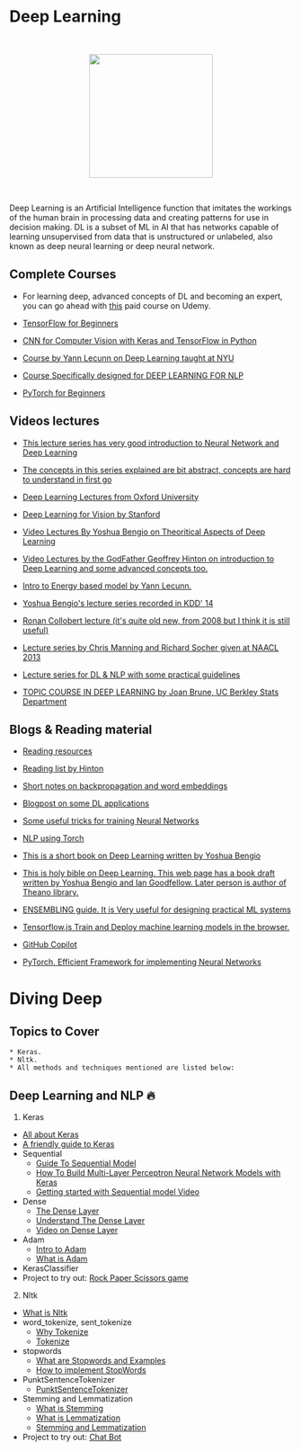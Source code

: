 # Deep Learning
<br>
<p align="center"><img src="https://i.ibb.co/zmzrhYY/https-blogs-images-forbes-com-bernardmarr-files-2018-10-Adobe-Stock-179912599-1-1200x797.jpg" height="220"></p>
<br>

Deep Learning is an Artificial Intelligence function that imitates the workings of the human brain in processing data and creating patterns for use in decision making. DL is a subset of ML in AI that has networks capable of learning unsupervised from data that is unstructured or unlabeled, also known as deep neural learning or deep neural network.

## Complete  Courses

- For learning deep, advanced concepts of DL and becoming an expert, you can go ahead with [this](https://www.udemy.com/course/complete-tensorflow-2-and-keras-deep-learning-bootcamp/?utm_campaign=ROW-FB-DRT-Visitor-Evergreen-IN-Smartly-EN-IND_._ci__._sl_IND_._vi__._sd_All_._la_EN_._&utm_content=_._pd_2373842_._&utm_medium=udemyads&utm_source=facebook&utm_term=_._ag_in_3_day_visitors_._ad_6202619827888_._) paid course on Udemy.

- [TensorFlow for Beginners](https://www.eduonix.com/tensorflow-for-beginners)
- [CNN for Computer Vision with Keras and TensorFlow in Python](https://www.eduonix.com/cnn-for-computer-vision-with-keras-and-tensorflow-in-python)
- [Course by Yann Lecunn on Deep Learning taught at NYU](http://cilvr.nyu.edu/doku.php?id=courses:deeplearning2014:start)

- [Course Specifically designed for DEEP LEARNING FOR NLP](http://cs224d.stanford.edu/)

- [PyTorch for Beginners](https://www.edx.org/course/deep-learning-with-python-and-pytorch)
## Videos lectures

- [This lecture series has very good introduction to Neural Network and Deep Learning](https://www.youtube.com/playlist?list=PL6Xpj9I5qXYEcOhn7TqghAJ6NAPrNmUBH)

- [The concepts in this series explained are bit abstract, concepts are hard to understand in first go](https://www.coursera.org/course/neuralnets )

- [Deep Learning Lectures from Oxford University](https://www.youtube.com/playlist?list=PLE6Wd9FR--EfW8dtjAuPoTuPcqmOV53Fu)


- [Deep Learning for Vision by Stanford](http://cs231n.stanford.edu/)

- [Video Lectures By Yoshua Bengio on Theoritical Aspects of Deep Learning](http://videolectures.net/yoshua_bengio/ )

- [Video Lectures by the GodFather Geoffrey Hinton on	introduction to Deep Learning and some advanced concepts too.](http://videolectures.net/geoffrey_e_hinton/ )


- [Intro to Energy based model by Yann Lecunn.](http://videolectures.net/mlss05us_lecun_ebmli/ )

- [Yoshua Bengio's lecture series recorded in KDD' 14]( http://videolectures.net/kdd2014_bengio_deep_learning/?q=ICLR#)

- [Ronan Collobert lecture (it's quite old new, from 2008 but I think it is still useful)](http://videolectures.net/nips09_collobert_weston_dlnl/[)

- [Lecture series by Chris Manning and Richard Socher given at NAACL 2013](https://www.youtube.com/watch?v=eixGKz0Asr8)

- [Lecture series for DL & NLP with some practical guidelines](https://www.youtube.com/watch?v=AmG4jzmBZ88)


- [TOPIC COURSE IN DEEP LEARNING by Joan Brune, UC Berkley Stats Department](http://joanbruna.github.io/stat212b/)

## Blogs & Reading material
- [Reading resources](http://deeplearning.net/reading-list/)

- [Reading list by Hinton](http://www.cs.toronto.edu/~hinton/csc2515/deeprefs.html)

- [Short notes on backpropagation and word embeddings](http://cs224d.stanford.edu/lectures/CS224d-Lecture11.pdf)

- [Blogpost on some DL applications](https://blog.wtf.sg/2014/08/24/nlp-with-neural-networks/ )

- [Some useful tricks for training Neural Networks](http://lamda.nju.edu.cn/weixs/project/CNNTricks/CNNTricks.html)

- [NLP using Torch](https://devblogs.nvidia.com/parallelforall/understanding-natural-language-deep-neural-networks-using-torch/#.VPYhS2vB09E.reddit)

- [This is a short book on Deep Learning written by Yoshua Bengio](https://www.iro.umontreal.ca/~lisa/pointeurs/TR1312.pdf)

- [This is holy bible on Deep Learning. This web page has a book draft written by Yoshua Bengio and Ian Goodfellow. Later person is author of Theano library.](http://www.deeplearningbook.org/ )

- [ENSEMBLING guide. It is Very useful for designing practical ML systems](http://mlwave.com/kaggle-ensembling-guide/ )

- [Tensorflow.js Train and Deploy machine learning models in the browser.](https://www.educative.io/blog/tensorflow-js-tutorial )

- [GitHub Copilot ](https://tudip.com/blog-post/what-is-github-copilot/)

- [PyTorch. Efficient Framework for implementing Neural Networks](https://www.fireblazeaischool.in/blogs/a-beginners-guide-to-pytorch/)


# Diving Deep

## Topics to Cover
```
* Keras.
* Nltk.
* All methods and techniques mentioned are listed below:
```

## Deep Learning and NLP :fire:
1) Keras
  - [All about Keras](https://www.guru99.com/keras-tutorial.html)
  - [A friendly guide to Keras](https://victorzhou.com/blog/keras-neural-network-tutorial/)
  - Sequential
     - [Guide To Sequential Model](https://keras.io/getting-started/sequential-model-guide/)
     - [How To Build Multi-Layer Perceptron Neural Network Models with Keras](https://machinelearningmastery.com/build-multi-layer-perceptron-neural-network-models-keras/)
     - [Getting started with Sequential model Video](https://www.youtube.com/watch?v=VGCHcgmZu24)
  - Dense
      - [The Dense Layer](https://keras.io/layers/core/)
      - [Understand The Dense Layer](http://hunterheidenreich.com/blog/understanding_keras_dense_layers/)
      - [Video on Dense Layer](https://www.youtube.com/watch?v=oXMEeGrAuk0)
  - Adam
      - [Intro to Adam](https://machinelearningmastery.com/adam-optimization-algorithm-for-deep-learning/)
      - [What is Adam](https://towardsdatascience.com/adam-latest-trends-in-deep-learning-optimization-6be9a291375c)
  - KerasClassifier
  - Project to try out: [Rock Paper Scissors game](https://www.youtube.com/watch?v=0uSA3xyXlwM)

2) Nltk
  - [What is Nltk](https://www.nltk.org/)
  - word_tokenize, sent_tokenize
      - [Why Tokenize](https://uclmr.github.io/stat-nlp-book-scala/01_tasks/00_tokenization.html)
      - [Tokenize](https://pythonspot.com/tokenizing-words-and-sentences-with-nltk/)
  - stopwords
      - [What are Stopwords and Examples](https://www.tutorialspoint.com/python/python_remove_stopwords.htm)
      - [How to implement StopWords](https://pythonspot.com/nltk-stop-words/)
  - PunktSentenceTokenizer
      - [PunktSentenceTokenizer](https://pythonprogramming.net/part-of-speech-tagging-nltk-tutorial/)
  - Stemming and Lemmatization
      - [What is Stemming](https://searchenterpriseai.techtarget.com/definition/stemming)
      - [What is Lemmatization](https://www.geeksforgeeks.org/python-lemmatization-with-nltk/)
      - [Stemming and Lemmatization](https://towardsdatascience.com/stemming-lemmatization-what-ba782b7c0bd8)
  - Project to try out: [Chat Bot](https://www.youtube.com/playlist?list=PLqnslRFeH2UrFW4AUgn-eY37qOAWQpJyg)
      




